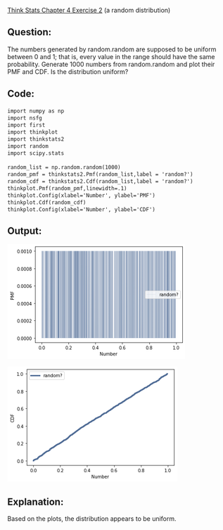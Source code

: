 [Think Stats Chapter 4 Exercise 2](http://greenteapress.com/thinkstats2/html/thinkstats2005.html#toc41) (a random distribution)

**Question:**
---
The numbers generated by random.random are supposed to be uniform between 0 and 1; that is, every value in the range should have the same probability. Generate 1000 numbers from random.random and plot their PMF and CDF. Is the distribution uniform?



**Code:**
---
```{python}
import numpy as np
import nsfg
import first
import thinkplot
import thinkstats2
import random
import scipy.stats

random_list = np.random.random(1000)
random_pmf = thinkstats2.Pmf(random_list,label = 'random?')
random_cdf = thinkstats2.Cdf(random_list,label = 'random?')
thinkplot.Pmf(random_pmf,linewidth=.1)
thinkplot.Config(xlabel='Number', ylabel='PMF')
thinkplot.Cdf(random_cdf)
thinkplot.Config(xlabel='Number', ylabel='CDF')
```


**Output:**
---

![](random_pmf_plot.png)

![](random_cdf_plot.png)


**Explanation:**
---
Based on the plots, the distribution appears to be uniform.